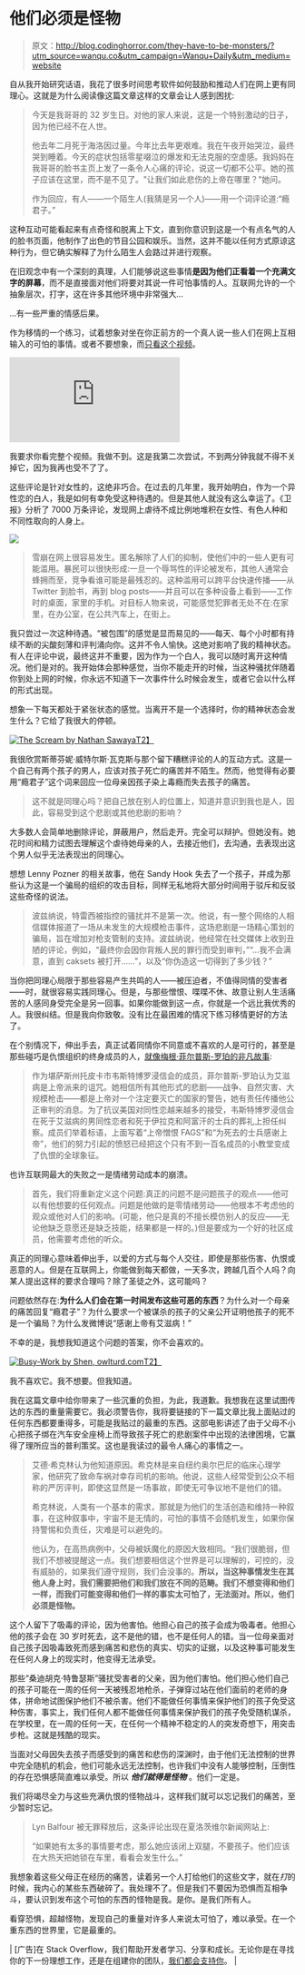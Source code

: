 # 他们必须是怪物

> 原文：<http://blog.codinghorror.com/they-have-to-be-monsters/?utm_source=wanqu.co&utm_campaign=Wanqu+Daily&utm_medium=website>



自从我开始研究话语，我花了很多时间思考软件如何鼓励和推动人们在网上更有同理心。这就是为什么阅读像这篇文章这样的文章会让人感到困扰:

> 今天是我哥哥的 32 岁生日。对他的家人来说，这是一个特别激动的日子，因为他已经不在人世。
> 
> 他去年二月死于海洛因过量。今年比去年更艰难。我在午夜开始哭泣，最终哭到睡着。今天的症状包括零星啜泣的爆发和无法克服的空虚感。我妈妈在我哥哥的脸书主页上发了一条令人心痛的评论，说这一切都不公平。她的孩子应该在这里，而不是不见了。"让我们如此悲伤的上帝在哪里？"她问。
> 
> 作为回应，有人——一个陌生人(我猜是另一个人)——用一个词评论道:“瘾君子。”

这种互动可能看起来有点奇怪和脱离上下文，直到你意识到这是一个有点名气的人的脸书页面，他制作了出色的节目公园和娱乐。当然，这并不能以任何方式原谅这种行为，但它确实解释了为什么陌生人会路过并进行观察。

在旧观念中有一个深刻的真理，人们能够说这些事情**是因为他们正看着一个充满文字的屏幕**，而不是直接面对他们将要对其说一件可怕事情的人。互联网允许的一个抽象层次，打字，这在许多其他环境中非常强大…

…有一些严重的情感后果。

作为移情的一个练习，试着想象对坐在你正前方的一个真人说一些人们在网上互相输入的可怕的事情。或者不要想象，而[只看这个视频](http://www.esquire.com/sports/videos/a44351/female-sports-reporters-mean-tweets/)。

<iframe src="https://www.youtube.com/embed/9tU-D-m2JY8" frameborder="0" allowfullscreen="">VIDEO</iframe>

我要求你看完整个视频。我做不到。这是我第二次尝试，不到两分钟我就不得不关掉它，因为我再也受不了了。

这些评论是针对女性的，这绝非巧合。在过去的几年里，我开始明白，作为一个异性恋的白人，我是如何有幸免受这种待遇的。但是其他人就没有这么幸运了。《卫报》分析了 7000 万条评论，发现网上虐待不成比例地堆积在女性、有色人种和不同性取向的人身上。

![](img/4438a33ebe7062b7dd5be3e67689b2c8.png)

> 雪崩在网上很容易发生。匿名解除了人们的抑制，使他们中的一些人更有可能滥用。暴民可以很快形成:一旦一个辱骂性的评论被发布，其他人通常会蜂拥而至，竞争看谁可能是最残忍的。这种滥用可以跨平台快速传播——从 Twitter 到脸书，再到 blog posts——并且可以在多种设备上看到——工作时的桌面，家里的手机。对目标人物来说，可能感觉犯罪者无处不在:在家里，在办公室，在公共汽车上，在街上。

我只尝过一次这种待遇。“被包围”的感觉是显而易见的——每天、每个小时都有持续不断的尖酸刻薄和评判涌向你。这并不令人愉快。这绝对影响了我的精神状态。有人在评论中说，最终这并不重要，因为作为一个白人，我可以随时离开这种情况。他们是对的。我开始体会那种感觉，当你不能走开的时候，当这种骚扰伴随着你到处上网的时候，你永远不知道下一次事件什么时候会发生，或者它会以什么样的形式出现。

想象一下每天都处于紧张状态的感觉。当离开不是一个选择时，你的精神状态会发生什么？它给了我很大的停顿。

[![The Scream by Nathan Sawaya](img/270532cd2be2e958789ed045d27d3f89.png)T2】](http://www.brickartist.com/)

我很欣赏斯蒂芬妮·威特尔斯·瓦克斯与那个留下糟糕评论的人的互动方式。这是一个自己有两个孩子的男人，应该对孩子死亡的痛苦并不陌生。然而，他觉得有必要用“瘾君子”这个词来回应一位母亲因孩子染上毒瘾而失去孩子的痛苦。

> 这不就是同理心吗？把自己放在别人的位置上，知道并意识到我也是人，因此，容易受到这个悲剧或其他悲剧的影响？

大多数人会简单地删除评论，屏蔽用户，然后走开。完全可以辩护。但她没有。她花时间和精力试图去理解这个虐待她母亲的人，去接近他们，去沟通，去表现出这个男人似乎无法表现出的同理心。

想想 Lenny Pozner 的相关故事，他在 Sandy Hook 失去了一个孩子，并成为那些认为这是一个骗局的组织的攻击目标，同样无私地将大部分时间用于驳斥和反驳这些奇怪的说法。

> 波兹纳说，特雷西被指控的骚扰并不是第一次。他说，有一整个网络的人相信媒体报道了一场从未发生的大规模枪击事件，这场悲剧是一场精心策划的骗局，旨在增加对枪支管制的支持。波兹纳说，他经常在社交媒体上收到丑陋的评论，例如，“最终你会因你背叛人民的罪行而受到审判，”“…我不会满意，直到 caksets 被打开……”，以及“你伪造这一切得到了多少钱？”

当你把同理心局限于那些容易产生共鸣的人——被压迫者，不值得同情的受害者——时，就很容易实践同理心。但是，与那些憎恨、喋喋不休、故意让别人生活痛苦的人感同身受完全是另一回事。如果你能做到这一点，你就是一个远比我优秀的人。我很纠结。但是我向你致敬。没有比在最困难的情况下练习移情更好的方法了。

在个别情况下，伸出手去，真正试着同情你不同意或不喜欢的人是可行的，甚至是那些碰巧是仇恨组织的终身成员的人，[就像梅根·菲尔普斯-罗珀的非凡故事](http://www.newyorker.com/magazine/2015/11/23/conversion-via-twitter-westboro-baptist-church-megan-phelps-roper):

> 作为堪萨斯州托皮卡市韦斯特博罗浸信会的成员，菲尔普斯-罗珀认为艾滋病是上帝派来的诅咒。她相信所有其他形式的悲剧——战争、自然灾害、大规模枪击——都是上帝对一个注定要灭亡的国家的警告，她有责任传播他公正审判的消息。为了抗议美国对同性恋越来越多的接受，韦斯特博罗浸信会在死于艾滋病的男同性恋者和死于伊拉克和阿富汗的士兵的葬礼上担任纠察。成员们举着标语，上面写着“上帝憎恨 FAGS”和“为死去的士兵感谢上帝”，他们的努力引起的愤怒已经把这个只有不到一百名成员的小教堂变成了仇恨的全球象征。

也许互联网最大的失败之一是情绪劳动成本的崩溃。

> 首先，我们将重新定义这个问题:真正的问题不是问题孩子的观点——他可以有他想要的任何观点。问题是他做的是零情绪劳动——他根本不考虑他的观众或他对人们的影响。(可能，他只是真的不擅长模仿别人的反应——无论他缺乏意愿还是缺乏技能，结果都是一样的。)但是要成为一个好的社区成员，他需要考虑他的听众。

真正的同理心意味着伸出手，以爱的方式与每个人交往，即使是那些伤害、仇恨或恶意的人。但是在互联网上，你能做到每天都做，一天多次，跨越几百个人吗？向某人提出这样的要求合理吗？除了圣徒之外，这可能吗？

问题依然存在:**为什么人们会在第一时间发布这些可恶的东西**？为什么对一个母亲的痛苦回复“瘾君子”？为什么要求一个被谋杀的孩子的父亲公开证明他孩子的死不是一个骗局？为什么发微博说“感谢上帝有艾滋病！”

不幸的是，我想我知道这个问题的答案，你不会喜欢的。

[![Busy-Work by Shen, owlturd.com](img/441855fc105e59b27d23a4dcb6203b8b.png)T2】](http://www.webtoons.com/en/comedy/bluechair/ep-59-busy-work/viewer?title_no=199&episode_no=61)

我不喜欢它。我不想要。但我知道。

我在这篇文章中给你带来了一些沉重的负担，为此，我道歉。我想我在这里试图传达的东西的重量需要它。我必须警告你，我将要链接的下一篇文章比我上面贴过的任何东西都要重得多，可能是我贴过的最重的东西。这部电影讲述了由于父母不小心把孩子绑在汽车安全座椅上而导致孩子死亡的悲剧案件中出现的法律困境，它赢得了理所应当的普利策奖。这也是我读过的最令人痛心的事情之一。

> 艾德·希克林认为他知道原因。希克林是来自纽约奥尔巴尼的临床心理学家，他研究了致命车祸对幸存司机的影响。他说，这些人经常受到公众不相称的严厉评判，即使这显然是一场事故，即使无可争议地不是他们的错。
> 
> 希克林说，人类有一个基本的需求，那就是为他们的生活创造和维持一种叙事，在这种叙事中，宇宙不是无情的，可怕的事情不会随机发生，如果你保持警惕和负责任，灾难是可以避免的。
> 
> 他认为，在高热病例中，父母被妖魔化的原因大致相同。“我们很脆弱，但我们不想被提醒这一点。我们想要相信这个世界是可以理解的，可控的，没有威胁的，如果我们遵守规则，我们会没事的。**所以，当这种事情发生在其他人身上时，我们需要把他们和我们放在不同的范畴。我们不想变得和他们一样，而我们可能变得和他们一样的事实太可怕了，无法面对。所以，他们必须是怪物。**

这个人留下了吸毒的评论，因为他害怕。他担心自己的孩子会成为吸毒者。他担心他的孩子会在 30 岁时死去，这不是他的错，也不是任何人的错。当一位母亲面对自己孩子因吸毒致死而感到痛苦和悲伤的真实、切实的证据，以及这种事可能发生在任何人身上的现实时，他变得无法承受。

那些“桑迪胡克·特鲁瑟斯”骚扰受害者的父亲，因为他们害怕。他们担心他们自己的孩子可能在一周的任何一天被残忍地枪杀，子弹穿过站在他们面前的老师的身体，拼命地试图保护他们不被杀害。他们不能做任何事情来保护他们的孩子免受这种伤害，事实上，我们任何人都不能做任何事情来保护我们的孩子免受随机谋杀，在学校里，在一周的任何一天，在任何一个精神不稳定的人的突发奇想下，用突击步枪。这就是残酷的现实。

当面对父母因失去孩子而感受到的痛苦和悲伤的深渊时，由于他们无法控制的世界中完全随机的机会，他们可能永远无法控制，也许我们中没有人能够控制，压倒性的存在恐惧感简直难以承受。所以 ***他们就得是怪物*** 。他们一定是。

我们将竭尽全力与这些充满仇恨的怪物战斗，这样我们就可以忘记我们的痛苦，至少暂时忘记。

> Lyn Balfour 被无罪释放后，这条评论出现在夏洛茨维尔新闻网站上:
> 
> “如果她有太多的事情要考虑，那么她应该闭上双腿，不要孩子。他们应该在大热天把她锁在车里，看看会发生什么。”

我想象着这些父母正在经历的痛苦，读着另一个人打给他们的这些文字，就在*打*的时候，我内心的某些东西破碎了。我处理不了。但是我们不要因为恐惧而互相争斗，要认识到发布这个可怕的东西的怪物是我。是你。是我们所有人。

看穿恐惧，超越怪物，发现自己的重量对许多人来说太可怕了，难以承受。在一个重东西的世界里，它是最重的。

| [广告]在 Stack Overflow，我们帮助开发者学习、分享和成长。无论你是在寻找你的下一份理想工作，还是在组建你的团队，[我们都会支持你](http://careers.stackoverflow.com)。 |

